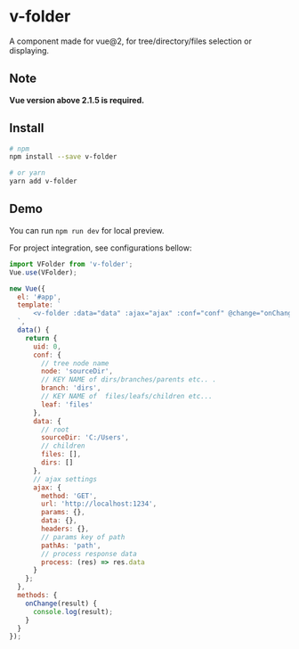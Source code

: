 # v-folder

A component made for  vue@2, for tree/directory/files selection or displaying. 

## Note

**Vue version above 2.1.5 is required.**

## Install

```bash
# npm
npm install --save v-folder

# or yarn
yarn add v-folder
```

## Demo

You can run `npm run dev` for local preview.

For project integration, see configurations bellow:

```javascript
import VFolder from 'v-folder';
Vue.use(VFolder);

new Vue({
  el: '#app',
  template: `
      <v-folder :data="data" :ajax="ajax" :conf="conf" @change="onChange"></v-folder>
  `,
  data() {
    return {
      uid: 0,
      conf: {
        // tree node name
        node: 'sourceDir',
        // KEY NAME of dirs/branches/parents etc.. .
        branch: 'dirs',
        // KEY NAME of  files/leafs/children etc...
        leaf: 'files'
      },
      data: {
        // root
        sourceDir: 'C:/Users',
        // children
        files: [],
        dirs: []
      },
      // ajax settings
      ajax: {
        method: 'GET',
        url: 'http://localhost:1234',
        params: {},
        data: {},
        headers: {},
        // params key of path
        pathAs: 'path',
        // process response data
        process: (res) => res.data
      }
    };
  },
  methods: {
    onChange(result) {
      console.log(result);
    }
  }
});
```
